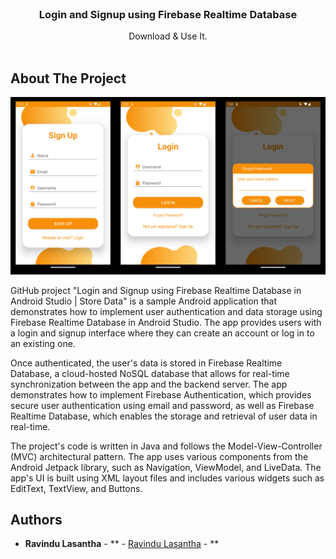 <br/>
<p align="center">
  <h3 align="center">Login and Signup using Firebase Realtime Database</h3>

  <p align="center">
    Download & Use It.
    <br/>
    <br/>
  </p>
</p>

## About The Project

![Screen Shot](https://github.com/ravindulasantha/SignupLogin-FirebaseRealtimeDatabase/blob/main/ssgit.png)

GitHub project "Login and Signup using Firebase Realtime Database in Android Studio | Store Data" is a sample Android application that demonstrates how to implement user authentication and data storage using Firebase Realtime Database in Android Studio. The app provides users with a login and signup interface where they can create an account or log in to an existing one.

Once authenticated, the user's data is stored in Firebase Realtime Database, a cloud-hosted NoSQL database that allows for real-time synchronization between the app and the backend server. The app demonstrates how to implement Firebase Authentication, which provides secure user authentication using email and password, as well as Firebase Realtime Database, which enables the storage and retrieval of user data in real-time.

The project's code is written in Java and follows the Model-View-Controller (MVC) architectural pattern. The app uses various components from the Android Jetpack library, such as Navigation, ViewModel, and LiveData. The app's UI is built using XML layout files and includes various widgets such as EditText, TextView, and Buttons.


## Authors

* **Ravindu Lasantha** - ** - [Ravindu Lasantha](https://github.com/ravindulasantha) - **

